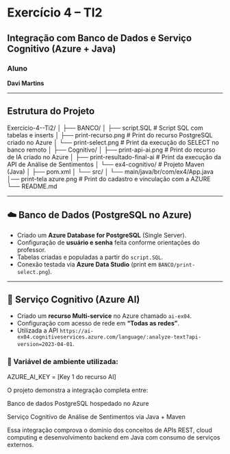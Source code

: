 # Exercício 4 – TI2  
## Integração com Banco de Dados e Serviço Cognitivo (Azure + Java)

###  Aluno
**Davi Martins**

---

## Estrutura do Projeto

Exercicio-4--Ti2/
│
├── BANCO/
│ ├── script.SQL # Script SQL com tabelas e inserts
│ ├── print-recurso.png # Print do recurso PostgreSQL criado no Azure
│ └── print-select.png # Print da execução do SELECT no banco remoto
│
├── Cognitivo/
│ ├── print-api-ai.png # Print do recurso de IA criado no Azure
│ ├── print-resultado-final-ai # Print da execução da API de Análise de Sentimentos
│ └── ex4-cognitivo/ # Projeto Maven (Java)
│ ├── pom.xml
│ └── src/
│ └── main/java/br/com/ex4/App.java
│── print-tela azure.png # Print do cadastro e vinculação com a AZURE
└── README.md 

---

## ☁️ Banco de Dados (PostgreSQL no Azure)

- Criado um **Azure Database for PostgreSQL** (Single Server).  
- Configuração de **usuário e senha** feita conforme orientações do professor.  
- Tabelas criadas e populadas a partir do `script.SQL`.  
- Conexão testada via **Azure Data Studio** (print em `BANCO/print-select.png`).

---

## 🧠 Serviço Cognitivo (Azure AI)

- Criado um **recurso Multi-service** no Azure chamado `ai-ex04`.  
- Configuração com acesso de rede em **“Todas as redes”**.  
- Utilizada a API `https://ai-ex04.cognitiveservices.azure.com/language/:analyze-text?api-version=2023-04-01`.

### 🔑 Variável de ambiente utilizada:
AZURE_AI_KEY = [Key 1 do recurso AI]

O projeto demonstra a integração completa entre:

Banco de dados PostgreSQL hospedado no Azure

Serviço Cognitivo de Análise de Sentimentos via Java + Maven

Essa integração comprova o domínio dos conceitos de APIs REST, cloud computing e desenvolvimento backend em Java com consumo de serviços externos.
